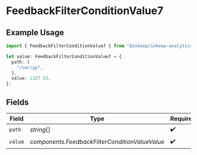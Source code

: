 # FeedbackFilterConditionValue7

## Example Usage

```typescript
import { FeedbackFilterConditionValue7 } from "@inkeep/inkeep-analytics/models/components";

let value: FeedbackFilterConditionValue7 = {
  path: [
    "/var/yp",
  ],
  value: 1127.53,
};
```

## Fields

| Field                                          | Type                                           | Required                                       | Description                                    |
| ---------------------------------------------- | ---------------------------------------------- | ---------------------------------------------- | ---------------------------------------------- |
| `path`                                         | *string*[]                                     | :heavy_check_mark:                             | N/A                                            |
| `value`                                        | *components.FeedbackFilterConditionValueValue* | :heavy_check_mark:                             | N/A                                            |